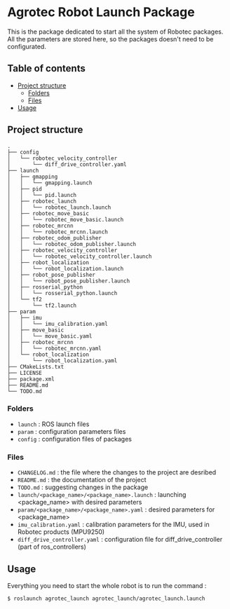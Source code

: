 # Agrotec Robot Launch Package
This is the package dedicated to start all the system of Robotec packages. All the parameters are stored here, so the packages doesn't need to be configurated.

## Table of contents
* [Project structure](#project_structure)
    * [Folders](#folders)
    * [Files](#files)
* [Usage](#usage)

## Project structure
```
.
├── config
│   └── robotec_velocity_controller
│       └── diff_drive_controller.yaml
├── launch
│   ├── gmapping
│   │   └── gmapping.launch
│   ├── pid
│   │   └── pid.launch
│   ├── robotec_launch
│   │   └── robotec_launch.launch
│   ├── robotec_move_basic
│   │   └── robotec_move_basic.launch
│   ├── robotec_mrcnn
│   │   └── robotec_mrcnn.launch
│   ├── robotec_odom_publisher
│   │   └── robotec_odom_publisher.launch
│   ├── robotec_velocity_controller
│   │   └── robotec_velocity_controller.launch
│   ├── robot_localization
│   │   └── robot_localization.launch
│   ├── robot_pose_publisher
│   │   └── robot_pose_publisher.launch
│   ├── rosserial_python
│   │   └── rosserial_python.launch
│   └── tf2
│       └── tf2.launch
├── param
│   ├── imu
│   │   └── imu_calibration.yaml
│   ├── move_basic
│   │   └── move_basic.yaml
│   ├── robotec_mrcnn
│   │   └── robotec_mrcnn.yaml
│   └── robot_localization
│       └── robot_localization.yaml
├── CMakeLists.txt
├── LICENSE
├── package.xml
├── README.md
└── TODO.md
```

### Folders
* `launch` : ROS launch files
* `param` : configuration parameters files
* `config` : configuration files of packages

### Files
* `CHANGELOG.md` : the file where the changes to the project are desribed
* `README.md` : the documentation of the project
* `TODO.md` : suggesting changes in the package 
* `launch/<package_name>/<package_name>.launch` : launching <package_name> with desired parameters
* `param/<package_name>/<package_name>.yaml` : desired parameters for <package_name>
* `imu_calibration.yaml` : calibration parameters for the IMU, used in Robotec products (MPU9250)
* `diff_drive_controller.yaml` : configuration file for diff_drive_controller (part of ros_controllers)  

## Usage
Everything you need to start the whole robot is to run the command :
```bash
$ roslaunch agrotec_launch agrotec_launch/agrotec_launch.launch
```
